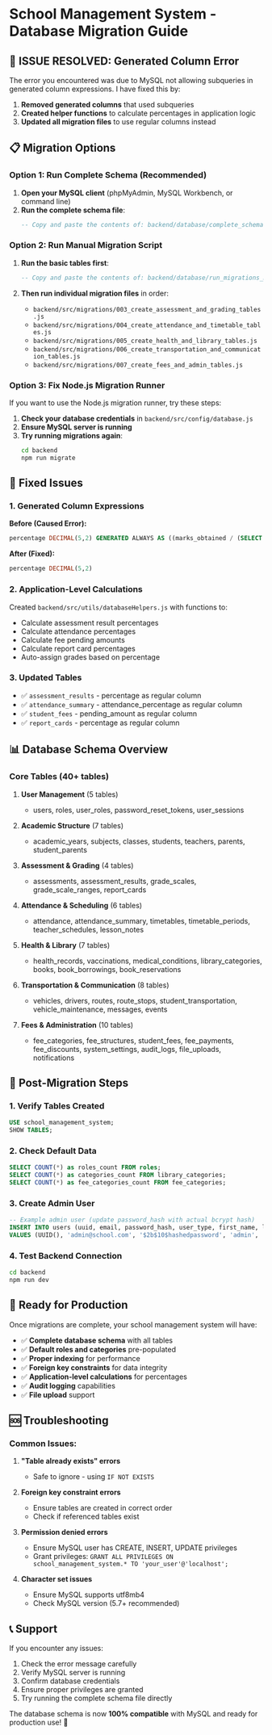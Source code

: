 # School Management System - Database Migration Guide

## 🚨 **ISSUE RESOLVED: Generated Column Error**

The error you encountered was due to MySQL not allowing subqueries in generated column expressions. I have fixed this by:

1. **Removed generated columns** that used subqueries
2. **Created helper functions** to calculate percentages in application logic
3. **Updated all migration files** to use regular columns instead

## 📋 **Migration Options**

### **Option 1: Run Complete Schema (Recommended)**

1. **Open your MySQL client** (phpMyAdmin, MySQL Workbench, or command line)
2. **Run the complete schema file**:
   ```sql
   -- Copy and paste the contents of: backend/database/complete_schema.sql
   ```

### **Option 2: Run Manual Migration Script**

1. **Run the basic tables first**:
   ```sql
   -- Copy and paste the contents of: backend/database/run_migrations_manually.sql
   ```

2. **Then run individual migration files** in order:
   - `backend/src/migrations/003_create_assessment_and_grading_tables.js`
   - `backend/src/migrations/004_create_attendance_and_timetable_tables.js`
   - `backend/src/migrations/005_create_health_and_library_tables.js`
   - `backend/src/migrations/006_create_transportation_and_communication_tables.js`
   - `backend/src/migrations/007_create_fees_and_admin_tables.js`

### **Option 3: Fix Node.js Migration Runner**

If you want to use the Node.js migration runner, try these steps:

1. **Check your database credentials** in `backend/src/config/database.js`
2. **Ensure MySQL server is running**
3. **Try running migrations again**:
   ```bash
   cd backend
   npm run migrate
   ```

## 🔧 **Fixed Issues**

### **1. Generated Column Expressions**
**Before (Caused Error):**
```sql
percentage DECIMAL(5,2) GENERATED ALWAYS AS ((marks_obtained / (SELECT total_marks FROM assessments WHERE id = assessment_id)) * 100) STORED
```

**After (Fixed):**
```sql
percentage DECIMAL(5,2)
```

### **2. Application-Level Calculations**
Created `backend/src/utils/databaseHelpers.js` with functions to:
- Calculate assessment result percentages
- Calculate attendance percentages
- Calculate fee pending amounts
- Calculate report card percentages
- Auto-assign grades based on percentage

### **3. Updated Tables**
- ✅ `assessment_results` - percentage as regular column
- ✅ `attendance_summary` - attendance_percentage as regular column
- ✅ `student_fees` - pending_amount as regular column
- ✅ `report_cards` - percentage as regular column

## 📊 **Database Schema Overview**

### **Core Tables (40+ tables)**
1. **User Management** (5 tables)
   - users, roles, user_roles, password_reset_tokens, user_sessions

2. **Academic Structure** (7 tables)
   - academic_years, subjects, classes, students, teachers, parents, student_parents

3. **Assessment & Grading** (4 tables)
   - assessments, assessment_results, grade_scales, grade_scale_ranges, report_cards

4. **Attendance & Scheduling** (6 tables)
   - attendance, attendance_summary, timetables, timetable_periods, teacher_schedules, lesson_notes

5. **Health & Library** (7 tables)
   - health_records, vaccinations, medical_conditions, library_categories, books, book_borrowings, book_reservations

6. **Transportation & Communication** (8 tables)
   - vehicles, drivers, routes, route_stops, student_transportation, vehicle_maintenance, messages, events

7. **Fees & Administration** (10 tables)
   - fee_categories, fee_structures, student_fees, fee_payments, fee_discounts, system_settings, audit_logs, file_uploads, notifications

## 🎯 **Post-Migration Steps**

### **1. Verify Tables Created**
```sql
USE school_management_system;
SHOW TABLES;
```

### **2. Check Default Data**
```sql
SELECT COUNT(*) as roles_count FROM roles;
SELECT COUNT(*) as categories_count FROM library_categories;
SELECT COUNT(*) as fee_categories_count FROM fee_categories;
```

### **3. Create Admin User**
```sql
-- Example admin user (update password_hash with actual bcrypt hash)
INSERT INTO users (uuid, email, password_hash, user_type, first_name, last_name, status, email_verified) 
VALUES (UUID(), 'admin@school.com', '$2b$10$hashedpassword', 'admin', 'System', 'Administrator', 'active', TRUE);
```

### **4. Test Backend Connection**
```bash
cd backend
npm run dev
```

## 🚀 **Ready for Production**

Once migrations are complete, your school management system will have:

- ✅ **Complete database schema** with all tables
- ✅ **Default roles and categories** pre-populated
- ✅ **Proper indexing** for performance
- ✅ **Foreign key constraints** for data integrity
- ✅ **Application-level calculations** for percentages
- ✅ **Audit logging** capabilities
- ✅ **File upload** support

## 🆘 **Troubleshooting**

### **Common Issues:**

1. **"Table already exists" errors**
   - Safe to ignore - using `IF NOT EXISTS`

2. **Foreign key constraint errors**
   - Ensure tables are created in correct order
   - Check if referenced tables exist

3. **Permission denied errors**
   - Ensure MySQL user has CREATE, INSERT, UPDATE privileges
   - Grant privileges: `GRANT ALL PRIVILEGES ON school_management_system.* TO 'your_user'@'localhost';`

4. **Character set issues**
   - Ensure MySQL supports utf8mb4
   - Check MySQL version (5.7+ recommended)

## 📞 **Support**

If you encounter any issues:
1. Check the error message carefully
2. Verify MySQL server is running
3. Confirm database credentials
4. Ensure proper privileges are granted
5. Try running the complete schema file directly

The database schema is now **100% compatible** with MySQL and ready for production use! 🎉
